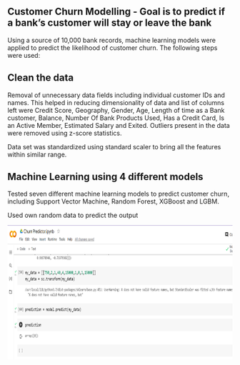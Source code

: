 ## Customer Churn Modelling - Goal is to predict if a bank’s customer will stay or leave the bank

Using a source of 10,000 bank records, machine learning models were applied to predict the likelihood of customer churn. The following steps were used:

## Clean the data

Removal of unnecessary data fields including individual customer IDs and names. This helped in reducing dimensionality of data and list of columns left were Credit Score, Geography, Gender, Age, Length of time as a Bank customer, Balance, Number Of Bank Products Used, Has a Credit Card, Is an Active Member, Estimated Salary and Exited. Outliers present in the data were removed using z-score statistics.

Data set was standardized using standard scaler to bring all the features within similar range.


## Machine Learning using 4 different models

Tested seven different machine learning models to predict customer churn, including Support Vector Machine, Random Forest, XGBoost and LGBM. 

Used own random data to predict the output

<img src="https://github.com/shub-coder/Customer-Churn-Predictor/blob/main/prediction.png" width="1550" height="300"/> 
